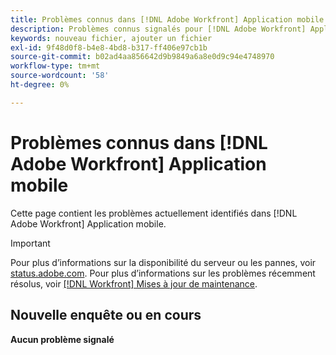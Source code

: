 ```yaml
---
title: Problèmes connus dans [!DNL Adobe Workfront] Application mobile
description: Problèmes connus signalés pour [!DNL Adobe Workfront] Application mobile
keywords: nouveau fichier, ajouter un fichier
exl-id: 9f48d0f8-b4e8-4bd8-b317-ff406e97cb1b
source-git-commit: b02ad4aa856642d9b9849a6a8e0d9c94e4748970
workflow-type: tm+mt
source-wordcount: '58'
ht-degree: 0%

---
```


# Problèmes connus dans [!DNL Adobe Workfront] Application mobile

Cette page contient les problèmes actuellement identifiés dans [!DNL Adobe Workfront] Application mobile.

>[!IMPORTANT]
>
>Pour plus d’informations sur la disponibilité du serveur ou les pannes, voir [status.adobe.com](https://status.adobe.com). Pour plus d’informations sur les problèmes récemment résolus, voir [[!DNL Workfront] Mises à jour de maintenance](../maintenance/current-updates.md).

## Nouvelle enquête ou en cours

**Aucun problème signalé**

<!--

## Current Issues

|Issue  |Last Modified   | 
|---|---|
|Issue text  | YYYY/MM/DD  | 

-->

